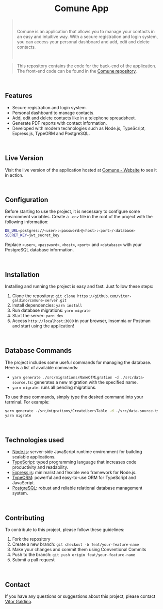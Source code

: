 <h1 align="center">Comune App</h1>

<blockquote>
    <br>
        <p>Comune is an application that allows you to manage your contacts in an easy and intuitive way. With a secure registration and login system, you can access your personal dashboard and add, edit and delete contacts.</p>
    <br>
</blockquote>

<blockquote>
    
This repository contains the code for the back-end of the application. The front-end code can be found in the [Comune repository](https://github.com/vitor-galdino/comune-app).
    
</blockquote>

<br>

<h2>Features</h2>

- Secure registration and login system.
- Personal dashboard to manage contacts.
- Add, edit and delete contacts like in a telephone spreadsheet.
- Generate PDF reports with contact information.
- Developed with modern technologies such as Node.js, TypeScript, Express.js, TypeORM and PostgreSQL.

<br>

<h2>Live Version</h2>

Visit the live version of the application hosted at [Comune - Website](https://comune.vercel.app/) to see it in action.

<br>

<h2>Configuration</h2>

Before starting to use the project, it is necessary to configure some environment variables. Create a `.env` file in the root of the project with the following information:

~~~bash
DB_URL=postgres://<user>:<password>@<host>:<port>/<database>
SECRET_KEY=jwt_secret_key
~~~

Replace `<user>`, `<password>`, `<host>`, `<port>` and `<database>` with your PostgreSQL database information.

<br>

<h2>Installation</h2>

Installing and running the project is easy and fast. Just follow these steps:

1. Clone the repository: `git clone https://github.com/vitor-galdino/comune-server.git`
2. Install dependencies: `yarn install`
3. Run database migrations: `yarn migrate`
4. Start the server: `yarn dev`
5. Access `http://localhost:3000` in your browser, Insomnia or Postman and start using the application!

<br>

<h2>Database Commands</h2>

The project includes some useful commands for managing the database. Here is a list of available commands:

- `yarn generate ./src/migrations/NameOfMigration -d ./src/data-source.ts`: generates a new migration with the specified name.
- `yarn migrate`: runs all pending migrations.

To use these commands, simply type the desired command into your terminal. For example:

~~~bash
yarn generate ./src/migrations/CreateUsersTable -d ./src/data-source.ts
yarn migrate
~~~

<br>

<h2>Technologies used</h2>

- [Node.js](https://nodejs.org/): server-side JavaScript runtime environment for building scalable applications.
- [TypeScript](https://www.typescriptlang.org/): typed programming language that increases code productivity and readability.
- [Express.js](https://expressjs.com/): minimalist and flexible web framework for Node.js.
- [TypeORM](https://typeorm.io/): powerful and easy-to-use ORM for TypeScript and JavaScript.
- [PostgreSQL](https://www.postgresql.org/): robust and reliable relational database management system.

<br>

<h2>Contributing</h2>

To contribute to this project, please follow these guidelines:

1. Fork the repository
2. Create a new branch: `git checkout -b feat/your-feature-name`
3. Make your changes and commit them using Conventional Commits
4. Push to the branch: `git push origin feat/your-feature-name`
5. Submit a pull request

<br>

<h2>Contact</h2>

If you have any questions or suggestions about this project, please contact [Vitor Galdino](https://linkedin.com.br/in/vitorgaldino/).
